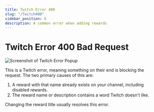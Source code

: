 ```yaml
---
title: Twitch Error 400
slug: "/Twitch400"
sidebar_position: 6
description: A common error when adding rewards
---
```


# Twitch Error 400 Bad Request
<div style={{textAlign: 'center'}}>

![Screenshot of Twitch Error Popup](@site/static/img/Twitch_Error_400.png)

</div>

This is a Twitch error, meaning something on their end is blocking the request. The two primary causes of this are:

1. A reward with that name already exists on your channel, including disabled rewards.
2. The reward name or description contains a word Twitch doesn't like.

Changing the reward title usually resolves this error.